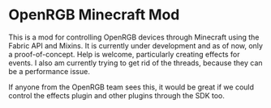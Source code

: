 # OpenRGB Minecraft Mod
This is a mod for controlling OpenRGB devices through Minecraft using the Fabric API and Mixins.
It is currently under development and as of now, only a proof-of-concept.
Help is welcome, particularly creating effects for events.
I also am currently trying to get rid of the threads, because they can be a performance issue.

If anyone from the OpenRGB team sees this, it would be great if we could control the effects plugin and other plugins through the SDK too.